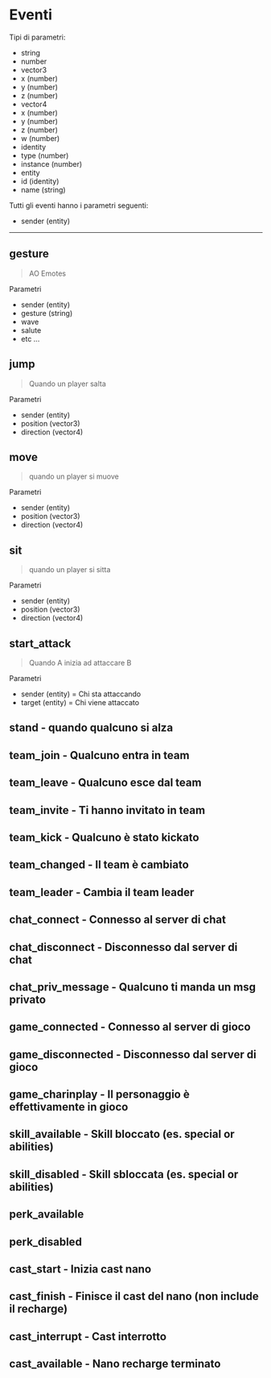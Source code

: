 # Eventi

Tipi di parametri:
 * string
 * number
 * vector3
  * x (number)
  * y (number)
  * z (number)
 * vector4
  * x (number)
  * y (number)
  * z (number)
  * w (number)
 * identity
  * type (number)
  * instance (number)
 * entity
  * id (identity)
  * name (string)

Tutti gli eventi hanno i parametri seguenti:
 * sender (entity)

-----------------------------------------------------------------------------------

## gesture
> AO Emotes

Parametri
 * sender (entity)
 * gesture (string)
  * wave
  * salute
  * etc ...

## jump
> Quando un player salta

Parametri
  * sender (entity)
  * position (vector3)
  * direction (vector4)

## move
> quando un player si muove

Parametri
 * sender (entity)
 * position (vector3)
 * direction (vector4)

## sit
> quando un player si sitta

Parametri
 * sender (entity)
 * position (vector3)
 * direction (vector4)

## start_attack
> Quando A inizia ad attaccare B

Parametri
 * sender (entity) = Chi sta attaccando
 * target (entity) = Chi viene attaccato


## stand - quando qualcuno si alza

## team_join - Qualcuno entra in team
## team_leave - Qualcuno esce dal team
## team_invite - Ti hanno invitato in team
## team_kick - Qualcuno è stato kickato
## team_changed - Il team è cambiato
## team_leader - Cambia il team leader

## chat_connect - Connesso al server di chat
## chat_disconnect - Disconnesso dal server di chat
## chat_priv_message - Qualcuno ti manda un msg privato

## game_connected - Connesso al server di gioco
## game_disconnected - Disconnesso dal server di gioco
## game_charinplay - Il personaggio è effettivamente in gioco

## skill_available - Skill bloccato (es. special or abilities)
## skill_disabled - Skill sbloccata (es. special or abilities)
## perk_available
## perk_disabled

## cast_start - Inizia cast nano
## cast_finish - Finisce il cast del nano (non include il recharge)
## cast_interrupt - Cast interrotto
## cast_available - Nano recharge terminato


